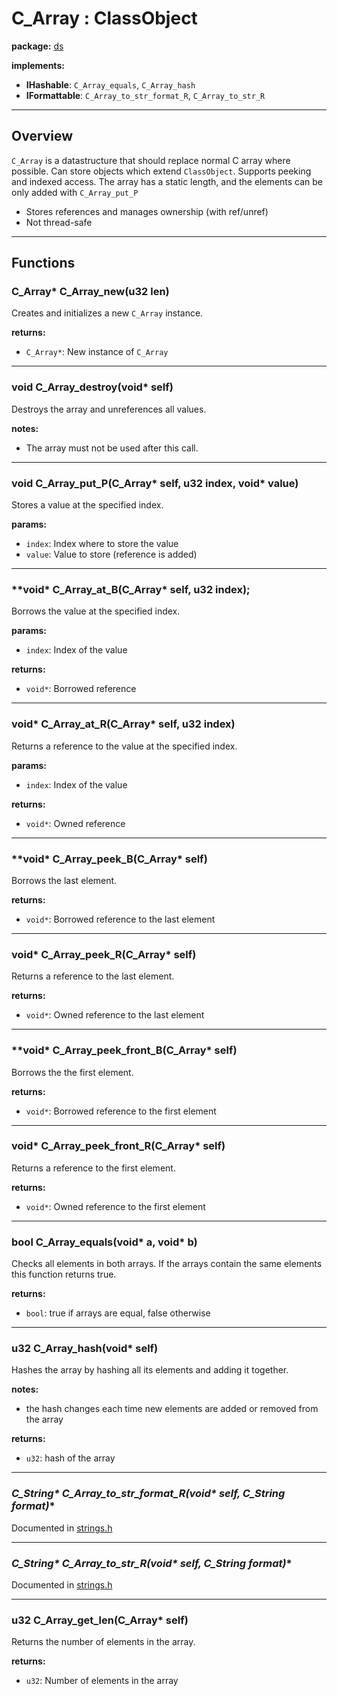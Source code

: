 # C_Array : ClassObject
**package:** [ds](ds.md)

**implements:**  
- **IHashable**: `C_Array_equals`, `C_Array_hash`
- **IFormattable**: `C_Array_to_str_format_R`, `C_Array_to_str_R`

---

## **Overview**

`C_Array` is a datastructure that should replace normal C array where possible.
Can store objects which extend `ClassObject`.
Supports peeking and indexed access.
The array has a static length, and the elements can be only added with `C_Array_put_P`

- Stores references and manages ownership (with ref/unref)
- Not thread-safe

---

## **Functions**

### **C_Array\* C_Array_new(u32 len)**
Creates and initializes a new `C_Array` instance.

**returns:**
- `C_Array*`: New instance of `C_Array`

---
### **void C_Array_destroy(void\* self)**
Destroys the array and unreferences all values.

**notes:**
- The array must not be used after this call.

---
### **void C_Array_put_P(C_Array\* self, u32 index, void\* value)**
Stores a value at the specified index.

**params:**
- `index`: Index where to store the value
- `value`: Value to store (reference is added)

---
### **void\* C_Array_at_B(C_Array\* self, u32 index);
Borrows the value at the specified index.

**params:**
- `index`: Index of the value

**returns:**
- `void*`: Borrowed reference

---
### **void\* C_Array_at_R(C_Array\* self, u32 index)**
Returns a reference to the value at the specified index.

**params:**
- `index`: Index of the value

**returns:**
- `void*`: Owned reference

---
### **void\* C_Array_peek_B(C_Array\* self)
Borrows the last element.

**returns:**
- `void*`: Borrowed reference to the last element

---
### **void\* C_Array_peek_R(C_Array\* self)**
Returns a reference to the last element.

**returns:**
- `void*`: Owned reference to the last element

---
### **void\* C_Array_peek_front_B(C_Array\* self)
Borrows the the first element.

**returns:**
- `void*`: Borrowed reference to the first element

---

### **void\* C_Array_peek_front_R(C_Array\* self)**
Returns a reference to the first element.

**returns:**
- `void*`: Owned reference to the first element

---
### **bool C_Array_equals(void\* a, void\* b)**
Checks all elements in both arrays. If the arrays contain the same elements this function returns true.

**returns:**
- `bool`: true if arrays are equal, false otherwise

---
### **u32 C_Array_hash(void\* self)**
Hashes the array by hashing all its elements and adding it together.

**notes:**
- the hash changes each time new elements are added or removed from the array

**returns:**
- `u32`: hash of the array

---
### **C_String\* C_Array_to_str_format_R(void\* self, C_String* format)**
Documented in [strings.h](../base/strings/strings.h)

---
### **C_String\* C_Array_to_str_R(void\* self, C_String* format)**
Documented in [strings.h](../base/strings/strings.h)

---
### **u32 C_Array_get_len(C_Array\* self)**
Returns the number of elements in the array.

**returns:**
- `u32`: Number of elements in the array
